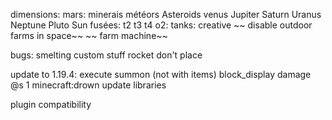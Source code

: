 dimensions:
	mars:
		minerais
		météors
	Asteroids
	venus
	Jupiter
	Saturn
	Uranus
	Neptune
	Pluto
	Sun
fusées:
	t2
	t3
	t4
o2:
	tanks:
		creative
~~	disable outdoor farms in space~~
~~	farm machine~~

bugs:
	smelting custom stuff
	rocket don't place

update to 1.19.4:
	execute summon (not with items)
	block_display
	damage @s 1 minecraft:drown
	update libraries

plugin compatibility
